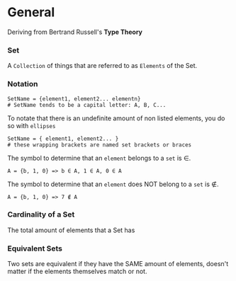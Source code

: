 # General

Deriving from Bertrand Russell's **Type Theory**

### Set
A `Collection` of things that are referred to as `Elements` of the Set.

### Notation
```
SetName = {element1, element2... elementn}
# SetName tends to be a capital letter: A, B, C...
```
To notate that there is an undefinite amount of non listed elements, you do so with `ellipses`
```
SetName = { element1, element2... }
# these wrapping brackets are named set brackets or braces
```
The symbol to determine that an `element` belongs to a `set` is ∈.
```
A = {b, 1, 0} => b ∈ A, 1 ∈ A, 0 ∈ A
```
The symbol to determine that an `element` does NOT belong to a `set` is ∉.
```
A = {b, 1, 0} => 7 ∉ A
```

### Cardinality of a Set
The total amount of elements that a Set has

### Equivalent Sets
Two sets are equivalent if they have the SAME amount of elements, doesn't matter if the elements themselves match or not.